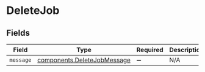# DeleteJob


## Fields

| Field                                                                      | Type                                                                       | Required                                                                   | Description                                                                |
| -------------------------------------------------------------------------- | -------------------------------------------------------------------------- | -------------------------------------------------------------------------- | -------------------------------------------------------------------------- |
| `message`                                                                  | [components.DeleteJobMessage](../../models/components/deletejobmessage.md) | :heavy_minus_sign:                                                         | N/A                                                                        |